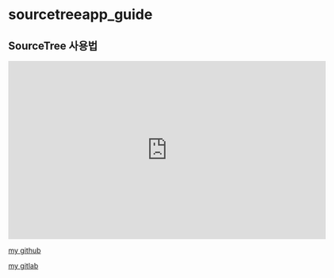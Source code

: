 # sourcetreeapp_guide
## SourceTree 사용법

<iframe id="ytplayer" type="text/html" width="640" height="360" src="https://www.youtube.com/embed/VH-TQ6KH3bI" frameborder="0"></iframe>

[my github](https://github.com/hmchung2) 

[my gitlab](https://gitlab.com/hmchung1005)
